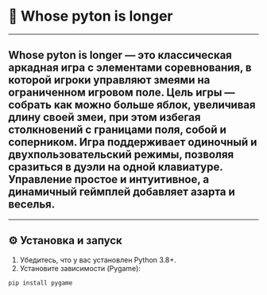 # :snake: Whose pyton is longer

***

## Whose pyton is longer — это классическая аркадная игра с элементами соревнования, в которой игроки управляют змеями на ограниченном игровом поле. Цель игры — собрать как можно больше яблок, увеличивая длину своей змеи, при этом избегая столкновений с границами поля, собой и соперником. Игра поддерживает одиночный и двухпользовательский режимы, позволяя сразиться в дуэли на одной клавиатуре. Управление простое и интуитивное, а динамичный геймплей добавляет азарта и веселья.

***

## ⚙️ Установка и запуск

1. Убедитесь, что у вас установлен Python 3.8+.
2. Установите зависимости (Pygame):

```bash
pip install pygame
